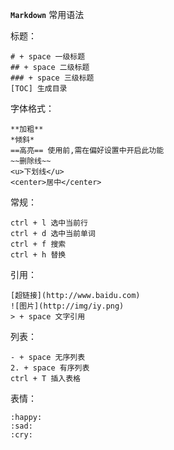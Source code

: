 **`Markdown`** 常用语法

标题：

```
# + space 一级标题
## + space 二级标题
### + space 三级标题
[TOC] 生成目录
```

字体格式：

```
**加粗**
*倾斜*
==高亮== 使用前,需在偏好设置中开启此功能
~~删除线~~
<u>下划线</u>
<center>居中</center>
```

常规：

```
ctrl + l 选中当前行
ctrl + d 选中当前单词
ctrl + f 搜索
ctrl + h 替换
```

引用：

```
[超链接](http://www.baidu.com)
![图片](http://img/iy.png)
> + space 文字引用 
```

列表：

```
- + space 无序列表
2. + space 有序列表
ctrl + T 插入表格
```

表情：

```
:happy:
:sad:
:cry:
```